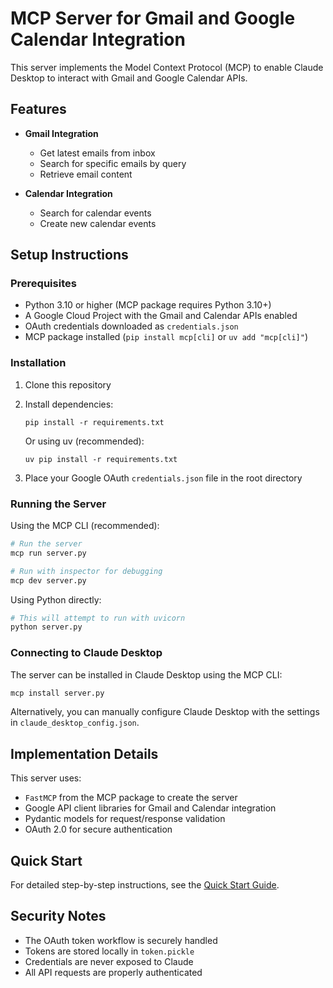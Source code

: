 # MCP Server for Gmail and Google Calendar Integration

This server implements the Model Context Protocol (MCP) to enable Claude Desktop to interact with Gmail and Google Calendar APIs.

## Features

- **Gmail Integration**
  - Get latest emails from inbox
  - Search for specific emails by query
  - Retrieve email content
  
- **Calendar Integration**
  - Search for calendar events
  - Create new calendar events

## Setup Instructions

### Prerequisites
- Python 3.10 or higher (MCP package requires Python 3.10+)
- A Google Cloud Project with the Gmail and Calendar APIs enabled
- OAuth credentials downloaded as `credentials.json`
- MCP package installed (`pip install mcp[cli]` or `uv add "mcp[cli]"`)

### Installation

1. Clone this repository
2. Install dependencies:
   ```
   pip install -r requirements.txt
   ```
   
   Or using uv (recommended):
   ```
   uv pip install -r requirements.txt
   ```

3. Place your Google OAuth `credentials.json` file in the root directory

### Running the Server

Using the MCP CLI (recommended):
```bash
# Run the server
mcp run server.py

# Run with inspector for debugging
mcp dev server.py
```

Using Python directly:
```bash
# This will attempt to run with uvicorn
python server.py
```

### Connecting to Claude Desktop

The server can be installed in Claude Desktop using the MCP CLI:

```bash
mcp install server.py
```

Alternatively, you can manually configure Claude Desktop with the settings in `claude_desktop_config.json`.

## Implementation Details

This server uses:
- `FastMCP` from the MCP package to create the server
- Google API client libraries for Gmail and Calendar integration
- Pydantic models for request/response validation
- OAuth 2.0 for secure authentication

## Quick Start

For detailed step-by-step instructions, see the [Quick Start Guide](QUICK_START.md).

## Security Notes

- The OAuth token workflow is securely handled
- Tokens are stored locally in `token.pickle`
- Credentials are never exposed to Claude
- All API requests are properly authenticated 